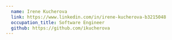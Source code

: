 ```yaml
---
  name: Irene Kucherova
  link: https://www.linkedin.com/in/irene-kucherova-b3215048
  occupation_title: Software Engineer
  github: https://github.com/ikucherova
---
```

